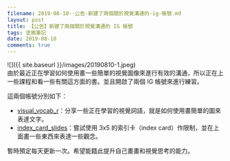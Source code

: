 ```yaml
---
filename: 2019-08-10--公告-新建了兩個關於視覺溝通的-ig-帳號.md
layout: post
title: 【公告】新建了兩個關於視覺溝通的 IG 帳號
tags: 塗鴉筆記
date: 2019-08-10
comments: true
---
```


![]({{ site.baseurl }}/images/20190810-1.jpeg)  
由於最近正在學習如何使用畫一些簡單的視覺圖像來進行有效的溝通，所以正在上一些課程和看一些有關這方面的書。並且開啟了兩個 IG 帳號來進行練習。

這兩個帳號分別如下：

* [visual_vocab_r](https://www.instagram.com/visual_vocab_r/)：分享一些正在學習的視覺詞語，就是如何使用畫簡單的圖來表達文字。
* [index_card_slides](https://www.instagram.com/index_card_slides/)：嘗試使用 3x5 的索引卡（index card）作限制，並在上面畫一些東西來表達一些觀念。

暫時預定每天更新一次。希望能籍此提升自己畫畫和視覺思考的能力。

